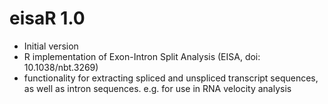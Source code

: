 # eisaR 1.0

* Initial version  
* R implementation of Exon-Intron Split Analysis (EISA, doi: 10.1038/nbt.3269)  
* functionality for extracting spliced and unspliced transcript sequences,
  as well as intron sequences. e.g. for use in RNA velocity analysis
